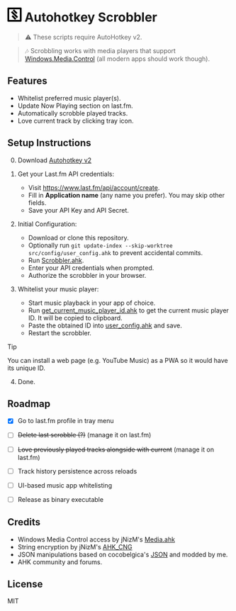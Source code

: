 # ![scrobbler.svg](src/core/ui/icons/scrobbler-32.png) Autohotkey Scrobbler

> ⚠️ These scripts require AutoHotkey v2. 

> 🎶 Scrobbling works with media players that support [Windows.Media.Control](https://learn.microsoft.com/en-us/uwp/api/windows.media.control?view=winrt-26100) (all modern apps should work though).  


## Features

- Whitelist preferred music player(s).
- Update Now Playing section on last.fm.
- Automatically scrobble played tracks.
- Love current track by clicking tray icon.


## Setup Instructions

0. Download [Autohotkey v2](https://www.autohotkey.com/download/)

1. Get your Last.fm API credentials:
   - Visit https://www.last.fm/api/account/create.
   - Fill in **Application name** (any name you prefer). You may skip other fields.
   - Save your API Key and API Secret.

2. Initial Configuration:
   - Download or clone this repository.
   - Optionally run `git update-index --skip-worktree src/config/user_config.ahk` to prevent accidental commits.
   - Run [Scrobbler.ahk](src/Scrobbler.ahk).
   - Enter your API credentials when prompted.
   - Authorize the scrobbler in your browser.

3. Whitelist your music player:
   - Start music playback in your app of choice.
   - Run [get_current_music_player_id.ahk](src/config/get_current_music_player_id.ahk) to get the current music player ID. It will be copied to clipboard.
   - Paste the obtained ID into [user_config.ahk](src/config/user_config.ahk) and save.
   - Restart the scrobbler.
  
> [!TIP]  
> You can install a web page (e.g. YouTube Music) as a PWA so it would have its unique ID.

4. Done.


## Roadmap

- [x] Go to last.fm profile in tray menu
- [ ] ~~Delete last scrobble (?)~~ (manage it on last.fm)
- [ ] ~~Love previously played tracks alongside with current~~ (manage it on last.fm)
- [ ] Track history persistence across reloads
- [ ] UI-based music app whitelisting
- [ ] Release as binary executable


## Credits

- Windows Media Control access by jNizM's [Media.ahk](https://github.com/jNizM/Media.ahk)  
- String encryption by jNizM's [AHK_CNG](https://github.com/jNizM/AHK_CNG)  
- JSON manipulations based on cocobelgica's [JSON](https://github.com/cocobelgica/AutoHotkey-JSON) and modded by me.
- AHK community and forums.


## License

MIT
